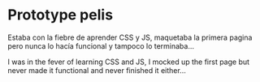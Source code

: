 # Prototype pelis

Estaba con la fiebre de aprender CSS y JS, maquetaba la primera pagina pero nunca lo hacía funcional y tampoco lo terminaba...

I was in the fever of learning CSS and JS, I mocked up the first page but never made it functional and never finished it either...